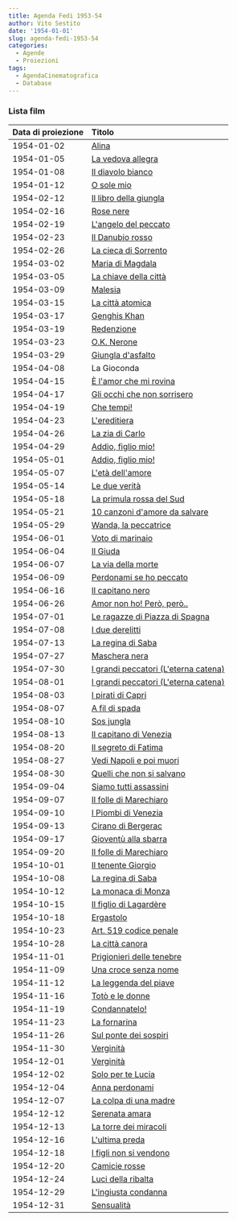 ```yaml
---
title: Agenda Fedi 1953-54
author: Vito Sestito
date: '1954-01-01'
slug: agenda-fedi-1953-54
categories:
  - Agende
  - Proiezioni
tags:
  - AgendaCinematografica
  - Database
---
```


### Lista film

|Data di proiezione |Titolo                               |
|:------------------|:------------------------------------|
|1954-01-02         |[Alina](https://www.imdb.com/title/tt0042190/)|
|1954-01-05         |[La vedova allegra](https://www.imdb.com/title/tt0025493/)|
|1954-01-08         |[Il diavolo bianco](https://www.imdb.com/title/tt0039319/)|
|1954-01-12         |[O sole mio](https://www.imdb.com/title/tt0037953/)|
|1954-02-12         |[Il libro della giungla](https://www.imdb.com/title/tt0034928/)|
|1954-02-16         |[Rose nere](https://www.imdb.com/title/tt0038141/)|
|1954-02-19         |[L'angelo del peccato](https://www.imdb.com/title/tt0043285/)|
|1954-02-23         |[Il Danubio rosso](https://www.imdb.com/title/tt0041788/)|
|1954-02-26         |[La cieca di Sorrento](https://www.imdb.com/title/tt0044498/)|
|1954-03-02         |[Maria di Magdala](https://www.imdb.com/title/tt0042971/)|
|1954-03-05         |[La chiave della città](https://www.imdb.com/title/tt0042634/)|
|1954-03-09         |[Malesia](https://www.imdb.com/title/tt0041622/)|
|1954-03-15         |[La città atomica](https://www.imdb.com/title/tt0044382/)|
|1954-03-17         |[Genghis Khan](https://www.imdb.com/title/tt0291939/)|
|1954-03-19         |[Redenzione](https://www.imdb.com/title/tt0045076/)|
|1954-03-23         |[O.K. Nerone](https://www.imdb.com/title/tt0043870/)|
|1954-03-29         |[Giungla d'asfalto](https://www.imdb.com/title/tt0042208/)|
|1954-04-08         |La Gioconda                          |
|1954-04-15         |[È l'amor che mi rovina](https://www.imdb.com/title/tt0044226/)|
|1954-04-17         |[Gli occhi che non sorrisero](https://www.imdb.com/title/tt0044486/)|
|1954-04-19         |[Che tempi!](https://www.imdb.com/title/tt0040227/)|
|1954-04-23         |[L'ereditiera](https://www.imdb.com/title/tt0041452/)|
|1954-04-26         |[La zia di Carlo](https://www.imdb.com/title/tt0035590/)|
|1954-04-29         |[Addio, figlio mio!](https://www.imdb.com/title/tt0046681/)|
|1954-05-01         |[Addio, figlio mio!](https://www.imdb.com/title/tt0046681/)|
|1954-05-07         |[L'età dell'amore](https://www.imdb.com/title/tt0045739/)|
|1954-05-14         |[Le due verità](https://www.imdb.com/title/tt0043489/)|
|1954-05-18         |[La primula rossa del Sud](https://www.imdb.com/title/tt0046492/)|
|1954-05-21         |[10 canzoni d'amore da salvare](https://www.imdb.com/title/tt0045689/)|
|1954-05-29         |[Wanda, la peccatrice](https://www.imdb.com/title/tt0045311/)|
|1954-06-01         |[Voto di marinaio](https://www.imdb.com/title/tt0216392/)|
|1954-06-04         |[Il Giuda](https://www.imdb.com/title/tt0044772/)|
|1954-06-07         |[La via della morte](https://www.imdb.com/title/tt0042960/)|
|1954-06-09         |[Perdonami se ho peccato](https://www.imdb.com/title/tt0045174/)|
|1954-06-16         |[Il capitano nero](https://www.imdb.com/title/tt0042307/)|
|1954-06-26         |[Amor non ho! Però, però..](https://www.imdb.com/title/tt0043280/)|
|1954-07-01         |[Le ragazze di Piazza di Spagna](https://www.imdb.com/title/tt0045066/)|
|1954-07-08         |[I due derelitti](https://www.imdb.com/title/tt0043487/)|
|1954-07-13         |[La regina di Saba](https://www.imdb.com/title/tt0045078/)|
|1954-07-27         |[Maschera nera](https://www.imdb.com/title/tt0185464/)|
|1954-07-30         |[I grandi peccatori (L'eterna catena)](https://www.imdb.com/title/tt0044598/)|
|1954-08-01         |[I grandi peccatori (L'eterna catena)](https://www.imdb.com/title/tt0044598/)|
|1954-08-03         |[I pirati di Capri](https://www.imdb.com/title/tt0041749/)|
|1954-08-07         |[A fil di spada](https://www.imdb.com/title/tt0044317/)|
|1954-08-10         |[Sos jungla](https://www.imdb.com/title/tt0040596/)|
|1954-08-13         |[Il capitano di Venezia](https://www.imdb.com/title/tt0043378/)|
|1954-08-20         |[Il segreto di Fatima](https://www.imdb.com/title/tt0044026/)|
|1954-08-27         |[Vedi Napoli e poi muori](https://www.imdb.com/title/tt0044181/)|
|1954-08-30         |[Quelli che non si salvano](https://www.imdb.com/title/tt0031070/)|
|1954-09-04         |[Siamo tutti assassini](https://www.imdb.com/title/tt0044977/)|
|1954-09-07         |[Il folle di Marechiaro](https://www.imdb.com/title/tt0208970/)|
|1954-09-10         |[I Piombi di Venezia](https://www.imdb.com/title/tt0046189/)|
|1954-09-13         |[Cirano di Bergerac](https://www.imdb.com/title/tt0042367/)|
|1954-09-17         |[Gioventù alla sbarra](https://www.imdb.com/title/tt0044660/)|
|1954-09-20         |[Il folle di Marechiaro](https://www.imdb.com/title/tt0208970/)|
|1954-10-01         |[Il tenente Giorgio](https://www.imdb.com/title/tt0045224/)|
|1954-10-08         |[La regina di Saba](https://www.imdb.com/title/tt0045078/)|
|1954-10-12         |[La monaca di Monza](https://www.imdb.com/title/tt0039630/)|
|1954-10-15         |[Il figlio di Lagardère](https://www.imdb.com/title/tt0044617/)|
|1954-10-18         |[Ergastolo](https://www.imdb.com/title/tt0045358/)|
|1954-10-23         |[Art. 519 codice penale](https://www.imdb.com/title/tt0044374/)|
|1954-10-28         |[La città canora](https://www.imdb.com/title/tt0044501/)|
|1954-11-01         |[Prigionieri delle tenebre](https://www.imdb.com/title/tt0045051/)|
|1954-11-09         |[Una croce senza nome](https://www.imdb.com/title/tt0167852/)|
|1954-11-12         |[La leggenda del piave](https://www.imdb.com/title/tt0044833/)|
|1954-11-16         |[Totò e le donne](https://www.imdb.com/title/tt0045248/)|
|1954-11-19         |[Condannatelo!](https://www.imdb.com/title/tt0045642/)|
|1954-11-23         |[La fornarina](https://www.imdb.com/title/tt0166197/)|
|1954-11-26         |[Sul ponte dei sospiri](https://www.imdb.com/title/tt0045207/)|
|1954-11-30         |[Verginità](https://www.imdb.com/title/tt0045288/)|
|1954-12-01         |[Verginità](https://www.imdb.com/title/tt0045288/)|
|1954-12-02         |[Solo per te Lucia](https://www.imdb.com/title/tt0045170/)|
|1954-12-04         |[Anna perdonami](https://www.imdb.com/title/tt0045509/)|
|1954-12-07         |[La colpa di una madre](https://www.imdb.com/title/tt0044508/)|
|1954-12-12         |[Serenata amara](https://www.imdb.com/title/tt0045141/)|
|1954-12-13         |[La torre dei miracoli](https://www.imdb.com/title/tt0154266/)|
|1954-12-16         |[L'ultima preda](https://www.imdb.com/title/tt0043090/)|
|1954-12-18         |[I figli non si vendono](https://www.imdb.com/title/tt0044615/)|
|1954-12-20         |[Camicie rosse](https://www.imdb.com/title/tt0044467/)|
|1954-12-24         |[Luci della ribalta](https://www.imdb.com/title/tt0044837/)|
|1954-12-29         |[L'ingiusta condanna](https://www.imdb.com/title/tt0044748/)|
|1954-12-31         |[Sensualità](https://www.imdb.com/title/tt0045138/)|
